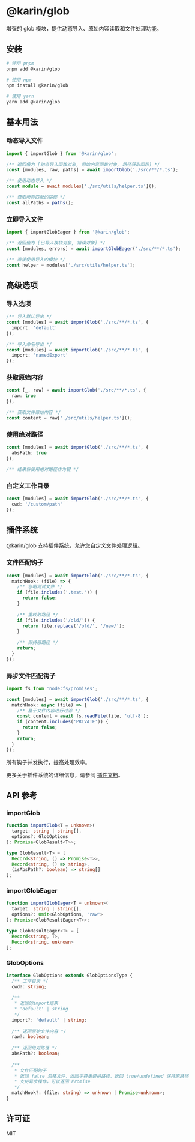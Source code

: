 # @karin/glob

增强的 glob 模块，提供动态导入、原始内容读取和文件处理功能。

## 安装

```bash
# 使用 pnpm
pnpm add @karin/glob

# 使用 npm
npm install @karin/glob

# 使用 yarn
yarn add @karin/glob
```

## 基本用法

### 动态导入文件

```typescript
import { importGlob } from '@karin/glob';

/** 返回值为 [动态导入函数对象, 原始内容函数对象, 路径获取函数] */
const [modules, raw, paths] = await importGlob('./src/**/*.ts');

/** 使用动态导入 */
const module = await modules['./src/utils/helper.ts']();

/** 获取所有匹配的路径 */
const allPaths = paths();
```

### 立即导入文件

```typescript
import { importGlobEager } from '@karin/glob';

/** 返回值为 [已导入模块对象, 错误对象] */
const [modules, errors] = await importGlobEager('./src/**/*.ts');

/** 直接使用导入的模块 */
const helper = modules['./src/utils/helper.ts'];
```

## 高级选项

### 导入选项

```typescript
/** 导入默认导出 */
const [modules] = await importGlob('./src/**/*.ts', { 
  import: 'default' 
});

/** 导入命名导出 */
const [modules] = await importGlob('./src/**/*.ts', { 
  import: 'namedExport' 
});
```

### 获取原始内容

```typescript
const [_, raw] = await importGlob('./src/**/*.ts', { 
  raw: true 
});

/** 获取文件原始内容 */
const content = raw['./src/utils/helper.ts']();
```

### 使用绝对路径

```typescript
const [modules] = await importGlob('./src/**/*.ts', { 
  absPath: true 
});

/** 结果将使用绝对路径作为键 */
```

### 自定义工作目录

```typescript
const [modules] = await importGlob('./src/**/*.ts', { 
  cwd: '/custom/path' 
});
```

## 插件系统

@karin/glob 支持插件系统，允许您自定义文件处理逻辑。

### 文件匹配钩子

```typescript
const [modules] = await importGlob('./src/**/*.ts', {
  matchHook: (file) => {
    /** 忽略测试文件 */
    if (file.includes('.test.')) {
      return false;
    }
    
    /** 重映射路径 */
    if (file.includes('/old/')) {
      return file.replace('/old/', '/new/');
    }
    
    /** 保持原路径 */
    return;
  }
});
```

### 异步文件匹配钩子

```typescript
import fs from 'node:fs/promises';

const [modules] = await importGlob('./src/**/*.ts', {
  matchHook: async (file) => {
    /** 基于文件内容进行过滤 */
    const content = await fs.readFile(file, 'utf-8');
    if (content.includes('PRIVATE')) {
      return false;
    }
    return;
  }
});
```

所有钩子并发执行，提高处理效率。

更多关于插件系统的详细信息，请参阅 [插件文档](./docs/plugins.md)。

## API 参考

### importGlob

```typescript
function importGlob<T = unknown>(
  target: string | string[],
  options?: GlobOptions
): Promise<GlobResult<T>>;

type GlobResult<T> = [
  Record<string, () => Promise<T>>,
  Record<string, () => string>,
  (isAbsPath?: boolean) => string[]
];
```

### importGlobEager

```typescript
function importGlobEager<T = unknown>(
  target: string | string[],
  options?: Omit<GlobOptions, 'raw'>
): Promise<GlobResultEager<T>>;

type GlobResultEager<T> = [
  Record<string, T>,
  Record<string, unknown>
];
```

### GlobOptions

```typescript
interface GlobOptions extends GlobOptionsType {
  /** 工作目录 */
  cwd?: string;
  
  /** 
   * 返回的import结果
   * 'default' | string
   */
  import?: 'default' | string;
  
  /** 返回原始文件内容 */
  raw?: boolean;
  
  /** 返回绝对路径 */
  absPath?: boolean;
  
  /** 
   * 文件匹配钩子
   * 返回 false 忽略文件，返回字符串替换路径，返回 true/undefined 保持原路径
   * 支持异步操作，可以返回 Promise
   */
  matchHook?: (file: string) => unknown | Promise<unknown>;
}
```

## 许可证

MIT 